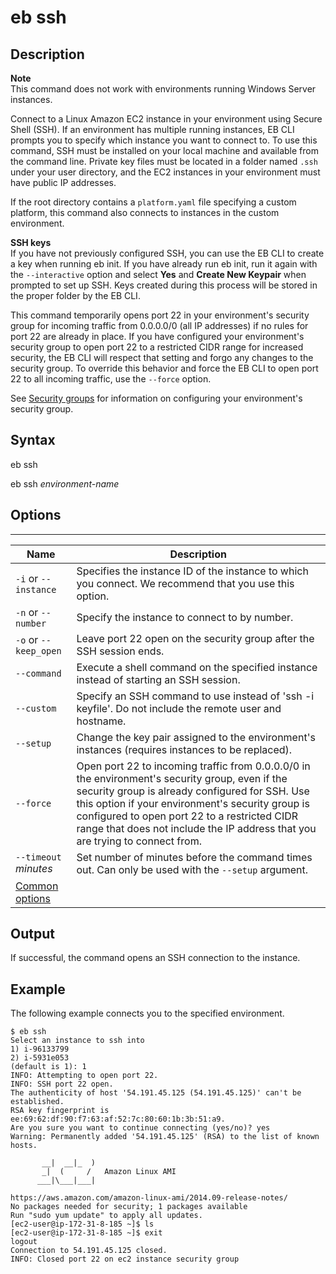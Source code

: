 # eb ssh<a name="eb3-ssh"></a>

## Description<a name="eb3-sshdescription"></a>

**Note**  
This command does not work with environments running Windows Server instances\.

Connect to a Linux Amazon EC2 instance in your environment using Secure Shell \(SSH\)\. If an environment has multiple running instances, EB CLI prompts you to specify which instance you want to connect to\. To use this command, SSH must be installed on your local machine and available from the command line\. Private key files must be located in a folder named `.ssh` under your user directory, and the EC2 instances in your environment must have public IP addresses\.

If the root directory contains a `platform.yaml` file specifying a custom platform, this command also connects to instances in the custom environment\.

**SSH keys**  
If you have not previously configured SSH, you can use the EB CLI to create a key when running eb init\. If you have already run eb init, run it again with the `--interactive` option and select **Yes** and **Create New Keypair** when prompted to set up SSH\. Keys created during this process will be stored in the proper folder by the EB CLI\.

This command temporarily opens port 22 in your environment's security group for incoming traffic from 0\.0\.0\.0/0 \(all IP addresses\) if no rules for port 22 are already in place\. If you have configured your environment's security group to open port 22 to a restricted CIDR range for increased security, the EB CLI will respect that setting and forgo any changes to the security group\. To override this behavior and force the EB CLI to open port 22 to all incoming traffic, use the `--force` option\.

See [Security groups](using-features.managing.ec2.md#using-features.managing.ec2.securitygroups) for information on configuring your environment's security group\.

## Syntax<a name="eb3-sshsyntax"></a>

 eb ssh 

 eb ssh *environment\-name* 

## Options<a name="eb3-sshoptions"></a>


****  

|  Name  |  Description  | 
| --- | --- | 
|  `-i` or `--instance`  |  Specifies the instance ID of the instance to which you connect\. We recommend that you use this option\.  | 
|  `-n` or `--number`  |  Specify the instance to connect to by number\.  | 
|  `-o` or `--keep_open`  |  Leave port 22 open on the security group after the SSH session ends\.  | 
|  `--command`  |  Execute a shell command on the specified instance instead of starting an SSH session\.  | 
|  `--custom`  |  Specify an SSH command to use instead of 'ssh \-i keyfile'\. Do not include the remote user and hostname\.  | 
|  `--setup`  |  Change the key pair assigned to the environment's instances \(requires instances to be replaced\)\.  | 
|  `--force`  |  Open port 22 to incoming traffic from 0\.0\.0\.0/0 in the environment's security group, even if the security group is already configured for SSH\. Use this option if your environment's security group is configured to open port 22 to a restricted CIDR range that does not include the IP address that you are trying to connect from\.  | 
|  `--timeout` *minutes*  |  Set number of minutes before the command times out\. Can only be used with the `--setup` argument\.  | 
|  [Common options](eb3-cmd-options.md)  |  | 

## Output<a name="eb3-sshoutput"></a>

If successful, the command opens an SSH connection to the instance\.

## Example<a name="eb3-sshexample"></a>

The following example connects you to the specified environment\.

```
$ eb ssh
Select an instance to ssh into
1) i-96133799
2) i-5931e053
(default is 1): 1
INFO: Attempting to open port 22.
INFO: SSH port 22 open.
The authenticity of host '54.191.45.125 (54.191.45.125)' can't be established.
RSA key fingerprint is ee:69:62:df:90:f7:63:af:52:7c:80:60:1b:3b:51:a9.
Are you sure you want to continue connecting (yes/no)? yes
Warning: Permanently added '54.191.45.125' (RSA) to the list of known hosts.

       __|  __|_  )
       _|  (     /   Amazon Linux AMI
      ___|\___|___|

https://aws.amazon.com/amazon-linux-ami/2014.09-release-notes/
No packages needed for security; 1 packages available
Run "sudo yum update" to apply all updates.
[ec2-user@ip-172-31-8-185 ~]$ ls
[ec2-user@ip-172-31-8-185 ~]$ exit
logout
Connection to 54.191.45.125 closed.
INFO: Closed port 22 on ec2 instance security group
```